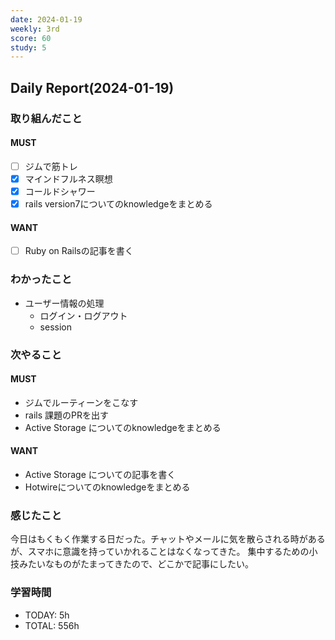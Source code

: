 ```yaml
---
date: 2024-01-19
weekly: 3rd
score: 60
study: 5
---
```

## Daily Report(2024-01-19)
### 取り組んだこと
#### MUST
- [ ] ジムで筋トレ
- [x] マインドフルネス瞑想
- [x] コールドシャワー
- [x] rails version7についてのknowledgeをまとめる
#### WANT
- [ ] Ruby on Railsの記事を書く
### わかったこと
- ユーザー情報の処理
	- ログイン・ログアウト
	- session
### 次やること
#### MUST
-  ジムでルーティーンをこなす
-  rails 課題のPRを出す
-  Active Storage についてのknowledgeをまとめる
#### WANT
-  Active Storage についての記事を書く
-  Hotwireについてのknowledgeをまとめる
### 感じたこと
今日はもくもく作業する日だった。チャットやメールに気を散らされる時があるが、スマホに意識を持っていかれることはなくなってきた。
集中するための小技みたいなものがたまってきたので、どこかで記事にしたい。

### 学習時間
- TODAY: 5h
- TOTAL: 556h
